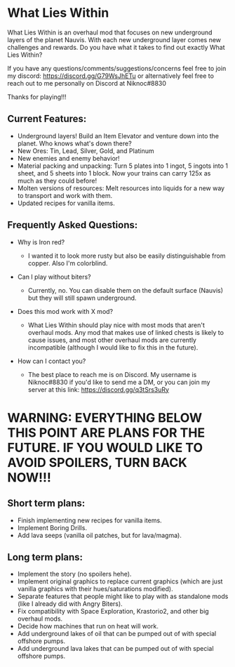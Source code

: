 # What Lies Within

What Lies Within is an overhaul mod that focuses on new underground layers of the planet Nauvis. With each new underground layer comes new challenges and rewards. Do you have what it takes to find out exactly What Lies Within?

If you have any questions/comments/suggestions/concerns feel free to join my discord: https://discord.gg/G79WsJhETu or alternatively feel free to reach out to me personally on Discord at Niknoc#8830

Thanks for playing!!!

## Current Features:
- Underground layers! Build an Item Elevator and venture down into the planet. Who knows what's down there?
- New Ores: Tin, Lead, Silver, Gold, and Platinum
- New enemies and enemy behavior!
- Material packing and unpacking: Turn 5 plates into 1 ingot, 5 ingots into 1 sheet, and 5 sheets into 1 block. Now your trains can carry 125x as much as they could before!
- Molten versions of resources: Melt resources into liquids for a new way to transport and work with them.
- Updated recipes for vanilla items.

## Frequently Asked Questions:
- Why is Iron red?
  - I wanted it to look more rusty but also be easily distinguishable from copper. Also I'm colorblind.

- Can I play without biters?
  - Currently, no. You can disable them on the default surface (Nauvis) but they will still spawn underground.

- Does this mod work with X mod?
  - What Lies Within should play nice with most mods that aren't overhaul mods. Any mod that makes use of linked chests is likely to cause issues, and most other overhaul mods are currently incompatible (although I would like to fix this in the future).

- How can I contact you?
  - The best place to reach me is on Discord. My username is Niknoc#8830 if you'd like to send me a DM, or you can join my server at this link: https://discord.gg/q3tSrs3uRy

# **WARNING: EVERYTHING BELOW THIS POINT ARE PLANS FOR THE FUTURE. IF YOU WOULD LIKE TO AVOID SPOILERS, TURN BACK NOW!!!**

## Short term plans:
- Finish implementing new recipes for vanilla items.
- Implement Boring Drills.
- Add lava seeps (vanilla oil patches, but for lava/magma).

## Long term plans:
- Implement the story (no spoilers hehe).
- Implement original graphics to replace current graphics (which are just vanilla graphics with their hues/saturations modified).
- Separate features that people might like to play with as standalone mods (like I already did with Angry Biters).
- Fix compatibility with Space Exploration, Krastorio2, and other big overhaul mods.
- Decide how machines that run on heat will work.
- Add underground lakes of oil that can be pumped out of with special offshore pumps.
- Add underground lava lakes that can be pumped out of with special offshore pumps.
